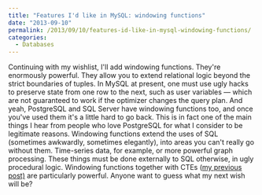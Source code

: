 ```yaml
---
title: "Features I'd like in MySQL: windowing functions"
date: "2013-09-10"
permalink: /2013/09/10/features-id-like-in-mysql-windowing-functions/
categories:
  - Databases
---
```

Continuing with my wishlist, I'll add windowing functions. They're enormously powerful. They allow you to extend relational logic beyond the strict boundaries of tuples. In MySQL at present, one must use ugly hacks to preserve state from one row to the next, such as user variables &#8212; which are not guaranteed to work if the optimizer changes the query plan. 
And yeah, PostgreSQL and SQL Server have windowing functions too, and once you've used them it's a little hard to go back. This is in fact one of the main things I hear from people who love PostgreSQL for what I consider to be legitimate reasons. 
Windowing functions extend the uses of SQL (sometimes awkwardly, sometimes elegantly), into areas you can't really go without them. Time-series data, for example, or more powerful graph processing. These things must be done externally to SQL otherwise, in ugly procedural logic. 
Windowing functions together with CTEs ([my previous post)][1] are particularly powerful. 
Anyone want to guess what my next wish will be?

 [1]: http://www.xaprb.com/blog/2013/09/09/features-id-like-to-see-in-mysql-ctes/ "Features I’d like to see in MySQL: CTEs"
